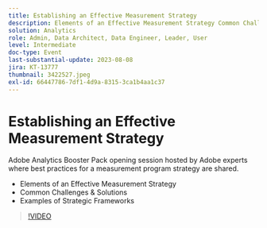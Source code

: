 ```yaml
---
title: Establishing an Effective Measurement Strategy
description: Elements of an Effective Measurement Strategy Common Challenges & Solutions  Examples of Strategic Frameworks
solution: Analytics
role: Admin, Data Architect, Data Engineer, Leader, User
level: Intermediate
doc-type: Event
last-substantial-update: 2023-08-08
jira: KT-13777
thumbnail: 3422527.jpeg
exl-id: 66447786-7df1-4d9a-8315-3ca1b4aa1c37
---
```

# Establishing an Effective Measurement Strategy

Adobe Analytics Booster Pack opening session hosted by Adobe experts where best practices for a measurement program strategy are shared.

* Elements of an Effective Measurement Strategy
* Common Challenges & Solutions
* Examples of Strategic Frameworks

>[!VIDEO](https://video.tv.adobe.com/v/3422527/?learn=on)
